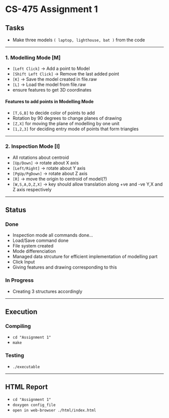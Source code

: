 # CS-475 Assignment 1

## Tasks

- Make three models `( laptop, lighthouse, bat )` from the code

***
### 1. Modelling Mode [M]

- `[Left Click]` -> Add a point to Model
- `[Shift Left Click]` -> Remove the last added point
- `[K]` -> Save the model created in file.raw
- `[L]` -> Load the model from file.raw
- ensure features to get 3D coordinates

#### Features to add points in Modelling Mode
- `[T,G,B]` to decide color of points to add
-  Rotation by 90 degrees to change planes of drawing
- `[Z,X]` for moving the plane of modelling by one unit
-  `[1,2,3]` for deciding entry mode of points that form triangles

***
### 2. Inspection Mode [I] 

- All rotations about centroid
- `[Up/Down]` -> rotate about X axis 
- `[Left/Right]` -> rotate about Y axis
- `[PgUp/PgDown]` -> rotate about Z axis
- `[R]` -> move the origin to centroid of model(?)
- `[W,S,A,D,Z,X]` -> key should allow translation along +ve and -ve Y,X and Z axis respectively

---
## Status

### Done 
- Inspection mode all commands done... 
- Load/Save command done
- File system created
- Mode differenciation
- Managed data strcuture for efficient implementation of modelling part
- Click Input
- Giving features and drawing corresponding to this

### In Progress
- Creating 3 structures accordingly

---
## Execution

### Compiling
- `cd "Assignment 1"`
- `make`

### Testing
- `./executable`

---
## HTML Report
- `cd "Assignment 1"`
- `doxygen config_file`
- `open in web-browser ./html/index.html`
